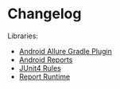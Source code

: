 # Changelog

Libraries:

- [Android Allure Gradle Plugin](changelog_android_allure.md)
- [Android Reports](changelog_android_reports.md)
- [JUnit4 Rules](changelog_junit4_rules.md)
- [Report Runtime](changelog_runtime.md)
